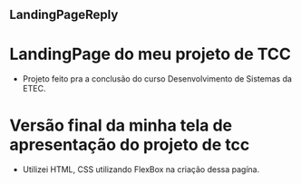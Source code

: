 ## LandingPageReply

# LandingPage do meu projeto de TCC

- Projeto feito pra a conclusão do curso Desenvolvimento de Sistemas da ETEC.

# Versão final da minha tela de apresentação do projeto de tcc

- Utilizei HTML, CSS utilizando FlexBox na criação dessa pagína.

